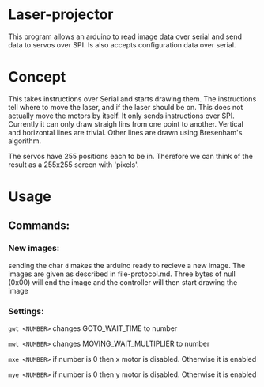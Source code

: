 # Laser-projector

This program allows an arduino to read image data over serial and send data to servos over SPI. Is also accepts configuration data over serial.

# Concept

This takes instructions over Serial and starts drawing them. The instructions tell where to move the laser, and if the laser should be on. This does not actually move the motors by itself. It only sends instructions over SPI. Currently it can only draw straigh lins from one point to another. Vertical and horizontal lines are trivial. Other lines are drawn using Bresenham's algorithm.

The servos have 255 positions each to be in. Therefore we can think of the result as a 255x255 screen with 'pixels'.

# Usage

## Commands:

### New images:

sending the char `d` makes the arduino ready to recieve a new image. The images are given as described in file-protocol.md. Three bytes of null (0x00) will end the image and the controller will then start drawing the image

### Settings:

`gwt <NUMBER>` changes GOTO_WAIT_TIME to number

`mwt <NUMBER>` changes MOVING_WAIT_MULTIPLIER to number

`mxe <NUMBER>` if number is 0 then x motor is disabled. Otherwise it is enabled

`mye <NUMBER>` if number is 0 then y motor is disabled. Otherwise it is enabled

